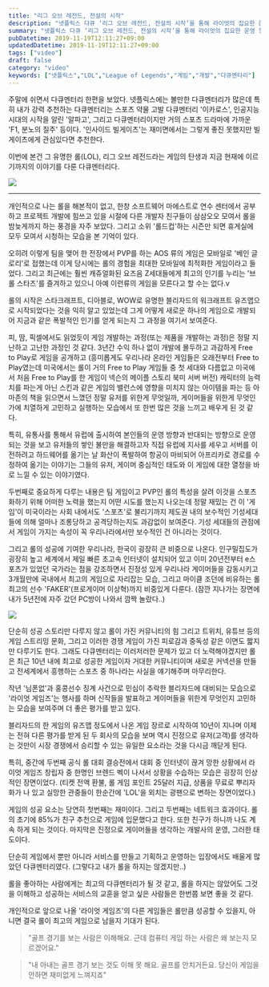 ```yaml
---
title: "리그 오브 레전드, 전설의 시작"
description: "넷플릭스 다큐 ‘리그 오브 레전드, 전설의 시작’을 통해 라이엇의 집요한 운영 철학, e스포츠 확장, 한국 팬 문화가 만든 성공 공식을 정리한 감상 후기."
summary: "넷플릭스 다큐 ‘리그 오브 레전드, 전설의 시작’을 통해 라이엇의 집요한 운영 철학, e스포츠 확장, 한국 팬 문화가 만든 성공 공식을 정리한 감상 후기. 주말에 쉬면서 다큐멘터리 한편을 보았다. 넷플릭스에는 볼만한 다큐멘터리가 많은데 특히 내가 강력 추천하는 다큐멘터리는 스포츠 약물..."
pubDatetime: 2019-11-19T12:11:27+09:00
updatedDatetime: 2019-11-19T12:11:27+09:00
tags: ["video"]
draft: false
category: "video"
keywords: ["넷플릭스","LOL","League of Legends","게임","개발","다큐멘타리"]
---
```


주말에 쉬면서 다큐멘터리 한편을 보았다. 넷플릭스에는 볼만한 다큐멘터리가 많은데 특히 내가 강력 추천하는 다큐멘터리는 스포츠 약물 고발 다큐멘터리 '이카로스', 인공지능 시대의 시작을 알린 '알파고', 그리고 다큐멘터리이지만 거의 스포츠 드라마에 가까운 'F1, 분노의 질주' 등이다. '인사이드 빌게이츠'는 재미면에서는 그렇게 좋진 못했지만 빌게이츠에게 관심있다면 추천한다.

이번에 본건 그 유명한 롤(LOL), 리그 오브 레전드라는 게임의 탄생과 지금 현재에 이르기까지의 이야기를 다룬 다큐멘터리다.

![](https://i.imgur.com/XoOd8Qo.png)

---

개인적으로 나는 롤을 해본적이 없고, 한창 소프트웨어 마에스트로 연수 센터에서 공부하고 프로젝트 개발에 힘쓰고 있을 시절에 다른 개발자 친구들이 삼삼오오 모여서 롤을 밤늦게까지 하는 풍경을 자주 보았다. 그리고 소위 '롤드컵'하는 시즌만 되면 휴게실에 모두 모여서 시청하는 모습을 본 기억이 있다.

오히려 이렇게 팀을 맺어 한 전장에서 PVP를 하는 AOS 류의 게임은 모바일로 '베인 글로리'로 접했는데 이게 당시에는 롤의 경험을 최대한 모바일에 최적화한 게임이라고 들었다. 그리고 최근에는 훨씬 캐쥬얼화된 요즈음 Z세대들에게 최고의 인기를 누리는 '브롤 스타즈'를 즐겨하고 있으니 아예 이런류의 게임을 모른다고 할 수는 없다.v

롤의 시작은 스타크래프트, 디아블로, WOW로 유명한 블리자드의 워크래프트 유즈맵으로 시작되었다는 것을 익히 알고 있었는데 그게 어떻게 새로운 하나의 게임으로 개발되어 지금과 같은 폭발적인 인기를 얻게 되는지 그 과정을 여기서 보여준다.

피, 땀, 픽셀에서도 읽었듯이 게임 개발하는 과정(또는 제품을 개발하는 과정)은 정말 지난하고 고난한 과정인 것 같다. 3년간 수익 하나 없이 개발에 몰두하고 과감하게 Free to Play로 게임을 공개하고 (흥미롭게도 우리나라 온라인 게임들은 오래전부터 Free to Play였는데 미국에서는 롤이 거의 Free to Play 게임들 중 첫 세대와 다름없고 미국에서 처음 Free to Play를 한 게임이 넥슨의 메이플 스토리 북미 서버 버전) 캐릭터의 능력치를 파는게 아닌 스킨과 같은 게임의 밸런스에 영향을 미치지 않는 아이템을 파는 등 아마존의 책을 읽으면서 느꼈던 정말 유저를 위한게 무엇일까, 게이머들을 위한게 무엇인가에 치열하게 고민하고 실행하는 모습에서 또 한번 많은 것을 느끼고 배우게 된 것 같다.

특히, 유통사를 통해서 유럽에 출시하여 본인들의 운영 방향과 반대되는 방향으로 운영되는 것을 보고 유저들의 쌓인 불만을 해결하고자 직접 유럽에 지사를 세우고 서버를 이전하려고 하드웨어를 옮기는 날 화산이 폭발하여 항공이 마비되어 아프리카로 경로를 수정하여 옮기는 이야기는 그들의 유저, 게이머 중심적인 태도와 이 게임에 대한 열정을 바로 느낄 수 있는 이야기였다.

두번째로 중요하게 다루는 내용은 팀 게임이고 PVP인 롤의 특성을 살려 이것을 스포츠화하기 위해 어떠한 노력을 했는지 어떤 시도를 했는지 나오는데 정말 재밌는 건 이 '게임'이 미국이라는 사회 내에서도 '스포츠'로 불리기까지 제도권 내의 보수적인 기성세대들에 의해 얼마나 조롱당하고 공격당하는지도 과감없이 보여준다. 기성 세대들의 관점에서 게임이 가지는 속성이 꼭 우리나라에서만 보수적인 건 아니라는 것이다.

그리고 롤의 성공에 기여한 우리나라, 한국이 굉장히 큰 비중으로 나온다. 인구밀집도가 굉장히 높고 세계에서 제일 빠른 초고속 인터넷이 설치되어 있고 이미 20년전부터 e스포츠가 있었던 국가라는 점을 강조하면서 진정성 있게 우리나라 게이머들을 감동시키고 3개월만에 국내에서 최고의 게임으로 자리잡는 모습, 그리고 마이클 조던에 비유하는 롤 최고의 선수 'FAKER'(프로게이머 이상혁)까지 비중있게 다룬다. (잠깐 지나가는 장면에 내가 5년전에 자주 갔던 PC방이 나와서 깜짝 놀랐다..)

![](https://i.imgur.com/3LF3lT9.jpg)

단순히 성공 스토리만 다루지 않고 롤이 가진 커뮤니티의 힘 그리고 트위치, 유튜브 등의 게임 스트리밍 문화, 그리고 이러한 경쟁 게임이 가진 피로감과 중독성 같은 이면도 짧지만 다루기도 한다. 그래도 다큐멘터리는 이러저러한 문제가 있고 더 노력해야겠지만 롤은 최근 10년 내에 최고로 성공한 게임이자 거대한 커뮤니티이며 새로운 커넥션을 만들고 전세계에서 흥행하는 스포츠 중 하나라는 사실을 얘기해주며 마무리한다.

작년 '님폰없'과 홍콩선수 징계 사건으로 민심이 추락한 블리자드에 대비되는 모습으로 '라이엇 게임즈'는 행사를 하며 신작들을 발표하고 게이머들을 위한게 무엇인지 고민하는 모습을 보여주며 더 좋은 평가를 받고 있다.

블리자드의 한 게임의 유즈맵 정도에서 나온 게임 장르로 시작하여 10년이 지나며 이제는 전혀 다른 평가를 받게 된 두 회사의 모습을 보며 역시 진정으로 유저(고객)를 생각하는 것만이 시장 경쟁에서 승리할 수 있는 유일한 요소라는 것을 다시금 깨닫게 된다.

특히, 중간에 두번째 공식 롤 대회 결승전에서 대회 중 인터넷이 끊겨 망한 상황에서 라이엇 게임즈 창립자 중 한명인 브렌드 벡이 나서서 상황을 수습하는 모습은 굉장히 인상적인 장면이었다. (티켓 전액 환불, 롤 게임 포인트 25달러 지급, 상품을 무료로 뿌리자 화가 나 있고 실망한 관중들이 한순간에 'LOL'을 외치는 광팬으로 변하는 장면이었다.)

게임의 성공 요소는 당연히 첫번째는 재미이다. 그리고 두번째는 네트워크 효과이다. 롤의 초기에 85%가 친구 추천으로 게임에 입문했다고 한다. 또한 친구가 하니까 나도 계속 하게 되는 것이다. 마지막은 진정으로 게이머들을 생각하는 개발사의 운영, 그러한 태도이다.

단순히 게임에서 뿐만 아니라 서비스를 만들고 기획하고 운영하는 입장에서도 배울게 많았던 다큐멘터리였다. (그렇다고 내가 롤을 하지는 않겠지만..)

롤을 좋아하는 사람에게는 최고의 다큐멘터리가 될 것 같고, 롤을 하지는 않았어도 그것을 이해하고 성공하는 서비스의 교훈을 얻고 싶은 사람들은 한번쯤 보면 좋을 것 같다.

개인적으로 앞으로 나올 '라이엇 게임즈'의 다른 게임들은 롤만큼 성공할 수 있을지, 아니면 결국 롤이 최고의 게임으로 남을지 기대가 된다.

 > 
 > "골프 경기를 보는 사람은 이해해요. 근데 컴퓨터 게임 하는 사람은 왜 보는지 모르겠어요."

 > 
 > "내 아내는 골프 경기 보는 것도 이해 못 해요. 골프를 안치거든요. 당신이 게임을 안하면 재미없게 느껴지죠"
